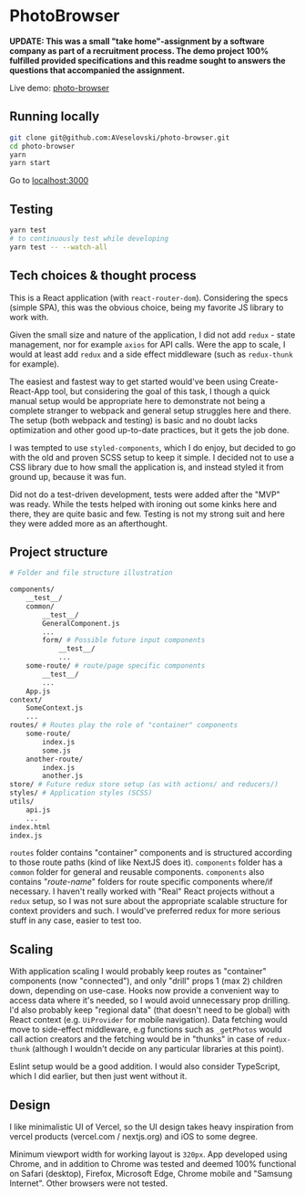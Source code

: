 # PhotoBrowser

**UPDATE: This was a small "take home"-assignment by a software company as part of a recruitment process. The demo project 100% fulfilled provided specifications and this readme sought to answers the questions that accompanied the assignment.**

Live demo: [photo-browser](https://photo-browser-app.vercel.app)

## Running locally

```bash
git clone git@github.com:AVeselovski/photo-browser.git
cd photo-browser
yarn
yarn start
```

Go to [localhost:3000](http://localhost:3000/)

## Testing

```bash
yarn test
# to continuously test while developing
yarn test -- --watch-all
```

## Tech choices & thought process

This is a React application (with `react-router-dom`). Considering the specs (simple SPA), this was the obvious choice, being my favorite JS library to work with.

Given the small size and nature of the application, I did not add `redux` - state management, nor for example `axios` for API calls. Were the app to scale, I would at least add `redux` and a side effect middleware (such as `redux-thunk` for example).

The easiest and fastest way to get started would've been using Create-React-App tool, but considering the goal of this task, I though a quick manual setup would be appropriate here to demonstrate not being a complete stranger to webpack and general setup struggles here and there. The setup (both webpack and testing) is basic and no doubt lacks optimization and other good up-to-date practices, but it gets the job done.

I was tempted to use `styled-components`, which I do enjoy, but decided to go with the old and proven SCSS setup to keep it simple. I decided not to use a CSS library due to how small the application is, and instead styled it from ground up, because it was fun.

Did not do a test-driven development, tests were added after the "MVP" was ready. While the tests helped with ironing out some kinks here and there, they are quite basic and few. Testing is not my strong suit and here they were added more as an afterthought.

## Project structure

```bash
# Folder and file structure illustration

components/
    __test__/
    common/
        __test__/
        GeneralComponent.js
        ...
        form/ # Possible future input components
            __test__/
            ...
    some-route/ # route/page specific components
        __test__/
        ...
    App.js
context/
    SomeContext.js
    ...
routes/ # Routes play the role of "container" components
    some-route/
        index.js
        some.js
    another-route/
        index.js
        another.js
store/ # Future redux store setup (as with actions/ and reducers/)
styles/ # Application styles (SCSS)
utils/
    api.js
    ...
index.html
index.js
```

`routes` folder contains "container" components and is structured according to those route paths (kind of like NextJS does it). `components` folder has a `common` folder for general and reusable components. `components` also contains "_route-name_" folders for route specific components where/if necessary. I haven't really worked with "Real" React projects without a `redux` setup, so I was not sure about the appropriate scalable structure for context providers and such. I would've preferred redux for more serious stuff in any case, easier to test too.

## Scaling

With application scaling I would probably keep routes as "container" components (now "connected"), and only "drill" props 1 (max 2) children down, depending on use-case. Hooks now provide a convenient way to access data where it's needed, so I would avoid unnecessary prop drilling. I'd also probably keep "regional data" (that doesn't need to be global) with React context (e.g. `UiProvider` for mobile navigation). Data fetching would move to side-effect middleware, e.g functions such as `_getPhotos` would call action creators and the fetching would be in "thunks" in case of `redux-thunk` (although I wouldn't decide on any particular libraries at this point).

Eslint setup would be a good addition. I would also consider TypeScript, which I did earlier, but then just went without it.

## Design

I like minimalistic UI of Vercel, so the UI design takes heavy inspiration from vercel products (vercel.com / nextjs.org) and iOS to some degree.

Minimum viewport width for working layout is `320px`. App developed using Chrome, and in addition to Chrome was tested and deemed 100% functional on Safari (desktop), Firefox, Microsoft Edge, Chrome mobile and "Samsung Internet". Other browsers were not tested.
